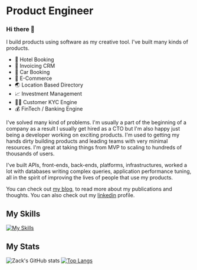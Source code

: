 
# Product Engineer 

### Hi there 👋

I build products using software as my creative tool. I've built many kinds of products.

+ 🏨 Hotel Booking
+ 🧾 Invoicing CRM
+ 🚗 Car Booking
+ 🛒 E-Commerce
+ 🌏 Location Based Directory
+ 📈 Investment Management
+ 🦹‍♂️ Customer KYC Engine
+ 💰 FinTech / Banking Engine

I've solved many kind of problems. I'm usually a part of the beginning of a company as a result I usually get hired as a CTO but I'm also happy just being a developer working on exciting products. I'm used to getting my hands dirty building products and leading teams with very minimal resources. I'm great at taking things from MVP to scaling to hundreds of thousands of users.

I've built APIs, front-ends, back-ends, platforms, infrastructures, worked a lot with databases writing complex queries, application performance tuning, all in the spirit of improving the lives of people that use my products.

You can check out [my blog](https://www.zacksiri.com), to read more about my publications and thoughts. You can also check out my [linkedin](https://www.linkedin.com/in/zacksiri/) profile.

## My Skills

[![My Skills](https://skillicons.dev/icons?i=js,typescript,react,astro,tailwind,html,css,rails,ruby,elixir,postgres)](https://github.com/zacksiri)

## My Stats
![Zack's GitHub stats](https://github-readme-stats.vercel.app/api?username=zacksiri&show_icons=true&theme=synthwave&hide_border=true)
[![Top Langs](https://github-readme-stats.vercel.app/api/top-langs/?username=zacksiri&langs_count=8&layout=compact)](https://github.com/zacksiri)



<!--
**zacksiri/zacksiri** is a ✨ _special_ ✨ repository because its `README.md` (this file) appears on your GitHub profile.

Here are some ideas to get you started:

- 🔭 I’m currently working on ...
- 🌱 I’m currently learning ...
- 👯 I’m looking to collaborate on ...
- 🤔 I’m looking for help with ...
- 💬 Ask me about ...
- 📫 How to reach me: ...
- 😄 Pronouns: ...
- ⚡ Fun fact: ...
-->

